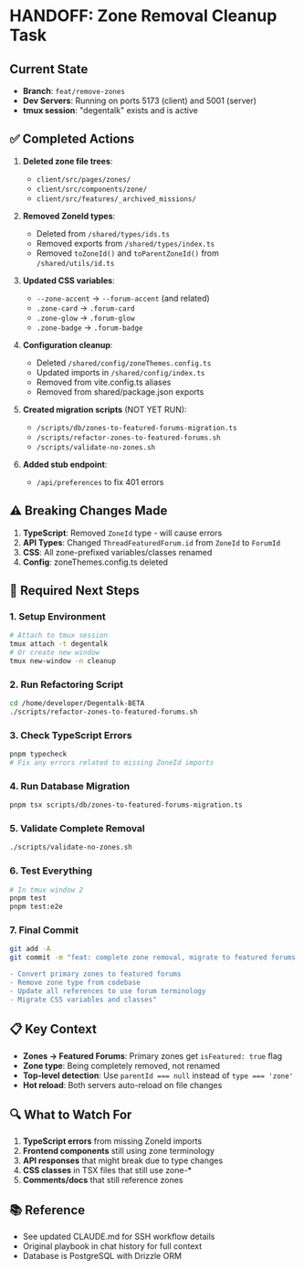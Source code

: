 # HANDOFF: Zone Removal Cleanup Task

## Current State
- **Branch**: `feat/remove-zones`
- **Dev Servers**: Running on ports 5173 (client) and 5001 (server)
- **tmux session**: "degentalk" exists and is active

## ✅ Completed Actions
1. **Deleted zone file trees**:
   - `client/src/pages/zones/`
   - `client/src/components/zone/`
   - `client/src/features/_archived_missions/`

2. **Removed ZoneId types**:
   - Deleted from `/shared/types/ids.ts`
   - Removed exports from `/shared/types/index.ts`
   - Removed `toZoneId()` and `toParentZoneId()` from `/shared/utils/id.ts`

3. **Updated CSS variables**:
   - `--zone-accent` → `--forum-accent` (and related)
   - `.zone-card` → `.forum-card`
   - `.zone-glow` → `.forum-glow`
   - `.zone-badge` → `.forum-badge`

4. **Configuration cleanup**:
   - Deleted `/shared/config/zoneThemes.config.ts`
   - Updated imports in `/shared/config/index.ts`
   - Removed from vite.config.ts aliases
   - Removed from shared/package.json exports

5. **Created migration scripts** (NOT YET RUN):
   - `/scripts/db/zones-to-featured-forums-migration.ts`
   - `/scripts/refactor-zones-to-featured-forums.sh`
   - `/scripts/validate-no-zones.sh`

6. **Added stub endpoint**:
   - `/api/preferences` to fix 401 errors

## ⚠️ Breaking Changes Made
1. **TypeScript**: Removed `ZoneId` type - will cause errors
2. **API Types**: Changed `ThreadFeaturedForum.id` from `ZoneId` to `ForumId`
3. **CSS**: All zone-prefixed variables/classes renamed
4. **Config**: zoneThemes.config.ts deleted

## 🎯 Required Next Steps

### 1. Setup Environment
```bash
# Attach to tmux session
tmux attach -t degentalk
# Or create new window
tmux new-window -n cleanup
```

### 2. Run Refactoring Script
```bash
cd /home/developer/Degentalk-BETA
./scripts/refactor-zones-to-featured-forums.sh
```

### 3. Check TypeScript Errors
```bash
pnpm typecheck
# Fix any errors related to missing ZoneId imports
```

### 4. Run Database Migration
```bash
pnpm tsx scripts/db/zones-to-featured-forums-migration.ts
```

### 5. Validate Complete Removal
```bash
./scripts/validate-no-zones.sh
```

### 6. Test Everything
```bash
# In tmux window 2
pnpm test
pnpm test:e2e
```

### 7. Final Commit
```bash
git add -A
git commit -m "feat: complete zone removal, migrate to featured forums

- Convert primary zones to featured forums
- Remove zone type from codebase
- Update all references to use forum terminology
- Migrate CSS variables and classes"
```

## 📋 Key Context
- **Zones → Featured Forums**: Primary zones get `isFeatured: true` flag
- **Zone type**: Being completely removed, not renamed
- **Top-level detection**: Use `parentId === null` instead of `type === 'zone'`
- **Hot reload**: Both servers auto-reload on file changes

## 🔍 What to Watch For
1. **TypeScript errors** from missing ZoneId imports
2. **Frontend components** still using zone terminology
3. **API responses** that might break due to type changes
4. **CSS classes** in TSX files that still use zone-*
5. **Comments/docs** that still reference zones

## 📚 Reference
- See updated CLAUDE.md for SSH workflow details
- Original playbook in chat history for full context
- Database is PostgreSQL with Drizzle ORM